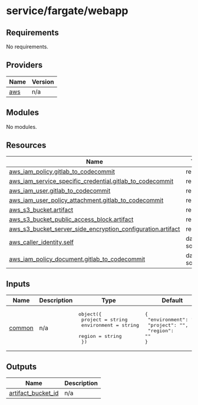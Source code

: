 # service/fargate/webapp

## Requirements

No requirements.

## Providers

| Name | Version |
|------|---------|
| <a name="provider_aws"></a> [aws](#provider\_aws) | n/a |

## Modules

No modules.

## Resources

| Name | Type |
|------|------|
| [aws_iam_policy.gitlab_to_codecommit](https://registry.terraform.io/providers/hashicorp/aws/latest/docs/resources/iam_policy) | resource |
| [aws_iam_service_specific_credential.gitlab_to_codecommit](https://registry.terraform.io/providers/hashicorp/aws/latest/docs/resources/iam_service_specific_credential) | resource |
| [aws_iam_user.gitlab_to_codecommit](https://registry.terraform.io/providers/hashicorp/aws/latest/docs/resources/iam_user) | resource |
| [aws_iam_user_policy_attachment.gitlab_to_codecommit](https://registry.terraform.io/providers/hashicorp/aws/latest/docs/resources/iam_user_policy_attachment) | resource |
| [aws_s3_bucket.artifact](https://registry.terraform.io/providers/hashicorp/aws/latest/docs/resources/s3_bucket) | resource |
| [aws_s3_bucket_public_access_block.artifact](https://registry.terraform.io/providers/hashicorp/aws/latest/docs/resources/s3_bucket_public_access_block) | resource |
| [aws_s3_bucket_server_side_encryption_configuration.artifact](https://registry.terraform.io/providers/hashicorp/aws/latest/docs/resources/s3_bucket_server_side_encryption_configuration) | resource |
| [aws_caller_identity.self](https://registry.terraform.io/providers/hashicorp/aws/latest/docs/data-sources/caller_identity) | data source |
| [aws_iam_policy_document.gitlab_to_codecommit](https://registry.terraform.io/providers/hashicorp/aws/latest/docs/data-sources/iam_policy_document) | data source |

## Inputs

| Name | Description | Type | Default | Required |
|------|-------------|------|---------|:--------:|
| <a name="input_common"></a> [common](#input\_common) | n/a | <pre>object({<br>    project     = string<br>    environment = string<br>    region      = string<br>  })</pre> | <pre>{<br>  "environment": "",<br>  "project": "",<br>  "region": ""<br>}</pre> | no |

## Outputs

| Name | Description |
|------|-------------|
| <a name="output_artifact_bucket_id"></a> [artifact\_bucket\_id](#output\_artifact\_bucket\_id) | n/a |
